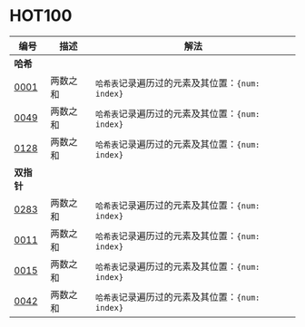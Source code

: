 # HOT100
| 编号 | 描述 | 解法 |
| --- | --- | --- |
| **哈希** |
| [0001](https://leetcode.cn/problems/two-sum/) | 两数之和 | `哈希表`记录遍历过的元素及其位置：`{num: index}` |
| [0049](https://leetcode.cn/problems/two-sum/) | 两数之和 | `哈希表`记录遍历过的元素及其位置：`{num: index}` |
| [0128](https://leetcode.cn/problems/two-sum/) | 两数之和 | `哈希表`记录遍历过的元素及其位置：`{num: index}` |
| **双指针** |
| [0283](https://leetcode.cn/problems/two-sum/) | 两数之和 | `哈希表`记录遍历过的元素及其位置：`{num: index}` |
| [0011](https://leetcode.cn/problems/two-sum/) | 两数之和 | `哈希表`记录遍历过的元素及其位置：`{num: index}` |
| [0015](https://leetcode.cn/problems/two-sum/) | 两数之和 | `哈希表`记录遍历过的元素及其位置：`{num: index}` |
| [0042](https://leetcode.cn/problems/two-sum/) | 两数之和 | `哈希表`记录遍历过的元素及其位置：`{num: index}` |
